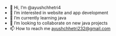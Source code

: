- 👋 Hi, I’m @ayushchhetri4
- 👀 I’m interested in website and app development
- 🌱 I’m currently learning java
- 💞️ I’m looking to collaborate on new java projects
- 📫 How to reach me ayushchhetri232@gmail.com

<!---
ayushchhetri4/ayushchhetri4 is a ✨ special ✨ repository because its `README.md` (this file) appears on your GitHub profile.
You can click the Preview link to take a look at your changes.
--->
